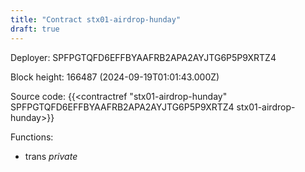 ```yaml
---
title: "Contract stx01-airdrop-hunday"
draft: true
---
```

Deployer: SPFPGTQFD6EFFBYAAFRB2APA2AYJTG6P5P9XRTZ4


 



Block height: 166487 (2024-09-19T01:01:43.000Z)

Source code: {{<contractref "stx01-airdrop-hunday" SPFPGTQFD6EFFBYAAFRB2APA2AYJTG6P5P9XRTZ4 stx01-airdrop-hunday>}}

Functions:

* trans _private_
